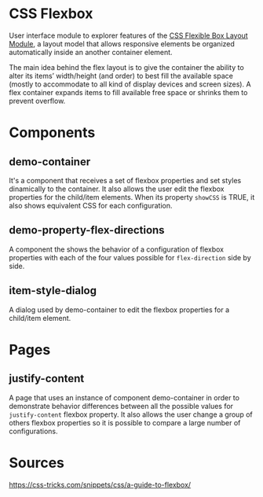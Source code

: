 CSS Flexbox
===

User interface module to explorer features of the [CSS Flexible Box Layout Module](https://www.w3.org/TR/css-flexbox/), a layout model that allows responsive elements be organized automatically inside an another container element.

The main idea behind the flex layout is to give the container the ability to alter its items’ width/height (and order) to best fill the available space (mostly to accommodate to all kind of display devices and screen sizes). A flex container expands items to fill available free space or shrinks them to prevent overflow.



# Components


## demo-container

It's a component that receives a set of flexbox properties and set styles dinamically to the container. It also allows the user edit the flexbox properties
for the child/item elements. When its property `showCSS` is TRUE, it also shows equivalent CSS for each configuration.

## demo-property-flex-directions

A component the shows the behavior of a configuration of flexbox properties with each of the four values possible for `flex-direction` side by side.


## item-style-dialog

A dialog used by demo-container to edit the flexbox properties for a child/item element.

# Pages

## justify-content

A page that uses an instance of component demo-container in order to demonstrate behavior differences between all the possible values for `justify-content` flexbox property. It also allows the user change a group of others flexbox properties so it is possible to compare a large number of configurations.



# Sources

https://css-tricks.com/snippets/css/a-guide-to-flexbox/
